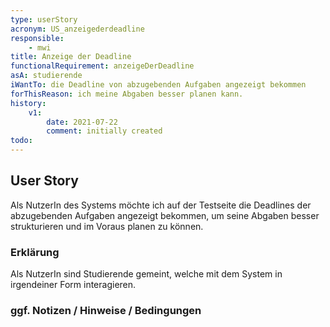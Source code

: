 ```yaml
---
type: userStory
acronym: US_anzeigederdeadline
responsible:
    - mwi
title: Anzeige der Deadline
functionalRequirement: anzeigeDerDeadline
asA: studierende
iWantTo: die Deadline von abzugebenden Aufgaben angezeigt bekommen
forThisReason: ich meine Abgaben besser planen kann.
history:
    v1:
        date: 2021-07-22
        comment: initially created
todo:
---
```


## User Story

Als NutzerIn des Systems möchte ich auf der Testseite die Deadlines der abzugebenden Aufgaben angezeigt bekommen, um seine
Abgaben besser strukturieren und im Voraus planen zu können.

### Erklärung

Als NutzerIn sind Studierende gemeint, welche mit dem System in irgendeiner Form interagieren.

### ggf. Notizen / Hinweise / Bedingungen

